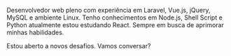 Desenvolvedor web pleno com experiência em Laravel, Vue.js, jQuery, MySQL e ambiente Linux. Tenho conhecimentos em Node.js, Shell Script e Python atualmente estou estudando React. Sempre em busca de aprimorar minhas habilidades.

Estou aberto a novos desafios. Vamos conversar?
